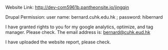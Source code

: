 Website Link: http://dev-com5961b.pantheonsite.io/jingqin

Drupal Permission: user name: bernard.cuhk.edu.hk ; password: hibernard

I have granted rights to you for my google analytics, optimize, and tag manager. Please check. The email address is: bernard@cuhk.eud.hk 

I have uploaded the website report, please check.
